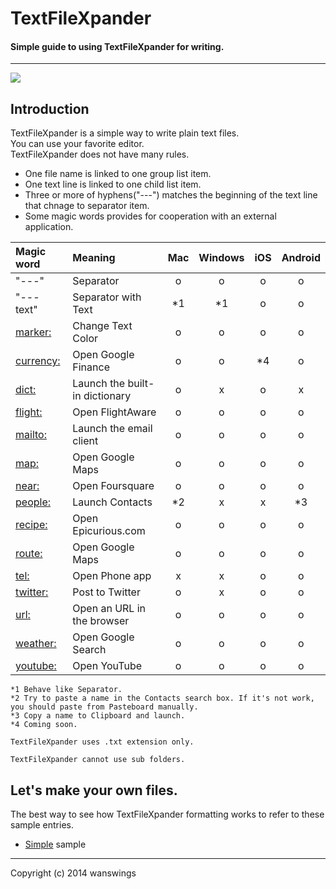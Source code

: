 TextFileXpander
====================
#### Simple guide to using TextFileXpander for writing.
*****
![](https://raw.github.com/wanswings/TextFileXpanderData/master/simple/screenshots/icon64x64.png)

Introduction
--------------------
TextFileXpander is a simple way to write plain text files.  
You can use your favorite editor.  
TextFileXpander does not have many rules.  

* One file name is linked to one group list item.
* One text line is linked to one child list item.
* Three or more of hyphens("---") matches the beginning of the text line that chnage to separator item.
* Some magic words provides for cooperation with an external application.

|Magic  word|Meaning|Mac|Windows|iOS|Android|
|:--|:--|:--:|:--:|:--:|:--:|
|"---"|Separator|o|o|o|o|
|"--- text"|Separator with Text|*1|*1|o|o|
|[marker:](https://github.com/wanswings/TextFileXpanderData/blob/master/marker/marker.md)|Change Text Color|o|o|o|o|
|[currency:](https://github.com/wanswings/TextFileXpanderData/blob/master/currency/currency.md)|Open Google Finance|o|o|*4|o|
|[dict:](https://github.com/wanswings/TextFileXpanderData/blob/master/dict/dict.md)|Launch the built-in dictionary|o|x|o|x|
|[flight:](https://github.com/wanswings/TextFileXpanderData/blob/master/flight/flight.md)|Open FlightAware|o|o|o|o|
|[mailto:](https://github.com/wanswings/TextFileXpanderData/blob/master/mailto/mailto.md)|Launch the email client|o|o|o|o|
|[map:](https://github.com/wanswings/TextFileXpanderData/blob/master/map/map.md)|Open Google Maps|o|o|o|o|
|[near:](https://github.com/wanswings/TextFileXpanderData/blob/master/near/near.md)|Open Foursquare|o|o|o|o|
|[people:](https://github.com/wanswings/TextFileXpanderData/blob/master/people/people.md)|Launch Contacts|*2|x|x|*3|
|[recipe:](https://github.com/wanswings/TextFileXpanderData/blob/master/recipe/recipe.md)|Open Epicurious.com|o|o|o|o|
|[route:](https://github.com/wanswings/TextFileXpanderData/blob/master/map/map.md)|Open Google Maps|o|o|o|o|
|[tel:](https://github.com/wanswings/TextFileXpanderData/blob/master/tel/tel.md)|Open Phone app|x|x|o|o|
|[twitter:](https://github.com/wanswings/TextFileXpanderData/blob/master/twitter/twitter.md)|Post to Twitter|o|x|o|o|
|[url:](https://github.com/wanswings/TextFileXpanderData/blob/master/url/url.md)|Open an URL in the browser|o|o|o|o|
|[weather:](https://github.com/wanswings/TextFileXpanderData/blob/master/weather/weather.md)|Open Google Search|o|o|o|o|
|[youtube:](https://github.com/wanswings/TextFileXpanderData/blob/master/youtube/youtube.md)|Open YouTube|o|o|o|o|

    *1 Behave like Separator.
    *2 Try to paste a name in the Contacts search box. If it's not work, you should paste from Pasteboard manually.
    *3 Copy a name to Clipboard and launch.
    *4 Coming soon.

`TextFileXpander uses .txt extension only.`

`TextFileXpander cannot use sub folders.`

Let's make your own files.
--------------------
The best way to see how TextFileXpander formatting works to refer to these sample entries.

* [Simple](https://github.com/wanswings/TextFileXpanderData/blob/master/simple/simple.md) sample


*****
Copyright (c) 2014 wanswings
